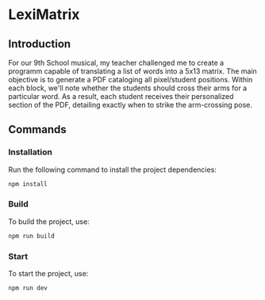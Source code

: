 # LexiMatrix

## Introduction
For our 9th School musical, my teacher challenged me to create a programm capable of translating a list of words into a 5x13 matrix. The main objective is to generate a PDF cataloging all pixel/student positions. Within each block, we'll note whether the students should cross their arms for a particular word. As a result, each student receives their personalized section of the PDF, detailing exactly when to strike the arm-crossing pose.
   

## Commands

### Installation

Run the following command to install the project dependencies:

```bash
npm install
```

### Build

To build the project, use:

```bash
npm run build
```

### Start

To start the project, use:

```bash
npm run dev
```

